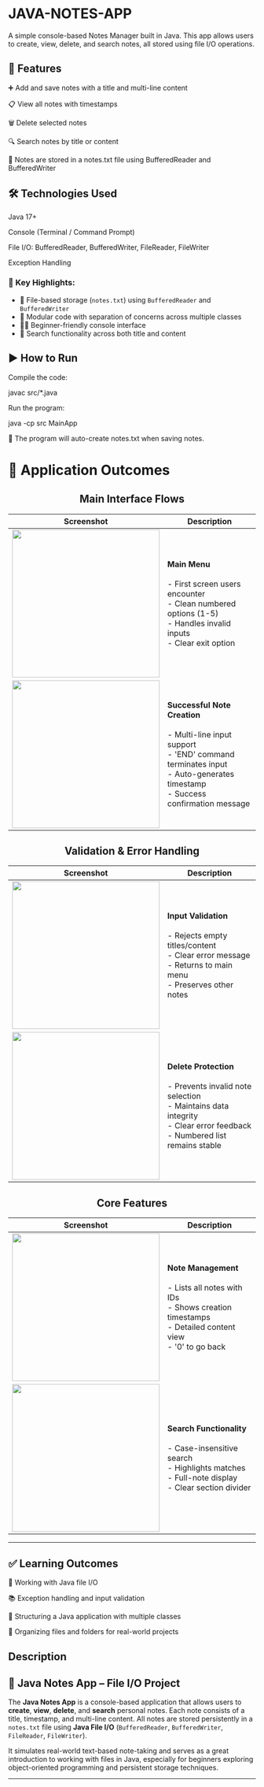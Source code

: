 # JAVA-NOTES-APP
A simple console-based Notes Manager built in Java. This app allows users to create, view, delete, and search notes, all stored using file I/O operations.

## 📌 Features
➕ Add and save notes with a title and multi-line content

📋 View all notes with timestamps

🗑️ Delete selected notes

🔍 Search notes by title or content

💾 Notes are stored in a notes.txt file using BufferedReader and BufferedWriter

## 🛠️ Technologies Used
Java 17+

Console (Terminal / Command Prompt)

File I/O: BufferedReader, BufferedWriter, FileReader, FileWriter

Exception Handling


### 🔑 Key Highlights:
- 📁 File-based storage (`notes.txt`) using `BufferedReader` and `BufferedWriter`
- 🧱 Modular code with separation of concerns across multiple classes
- 👨‍💻 Beginner-friendly console interface
- 🔎 Search functionality across both title and content


## ▶️ How to Run

Compile the code:

javac src/*.java

Run the program:

java -cp src MainApp

🔁 The program will auto-create notes.txt when saving notes.

# 📸 Application Outcomes

<div align="center">

## Main Interface Flows

| Screenshot | Description |
|------------|-------------|
| <img src="NOTES-SS-1.png" width="300"> | **Main Menu**<br><br>- First screen users encounter<br>- Clean numbered options (1-5)<br>- Handles invalid inputs<br>- Clear exit option |
| <img src="NOTES-SS-2.png" width="300"> | **Successful Note Creation**<br><br>- Multi-line input support<br>- 'END' command terminates input<br>- Auto-generates timestamp<br>- Success confirmation message |

## Validation & Error Handling

| Screenshot | Description |
|------------|-------------|
| <img src="NOTES-SS-5.png" width="300"> | **Input Validation**<br><br>- Rejects empty titles/content<br>- Clear error message<br>- Returns to main menu<br>- Preserves other notes |
| <img src="NOTES-SS-6.png" width="300"> | **Delete Protection**<br><br>- Prevents invalid note selection<br>- Maintains data integrity<br>- Clear error feedback<br>- Numbered list remains stable |

## Core Features

| Screenshot | Description |
|------------|-------------|
| <img src="NOTES-SS-3.png" width="300"> | **Note Management**<br><br>- Lists all notes with IDs<br>- Shows creation timestamps<br>- Detailed content view<br>- '0' to go back |
| <img src="NOTES-SS-4.png" width="300"> | **Search Functionality**<br><br>- Case-insensitive search<br>- Highlights matches<br>- Full-note display<br>- Clear section divider |

</div>

---


## ✅ Learning Outcomes
📁 Working with Java file I/O

📚 Exception handling and input validation

🧠 Structuring a Java application with multiple classes

🎯 Organizing files and folders for real-world projects


## Description

## 📝 Java Notes App – File I/O Project

The **Java Notes App** is a console-based application that allows users to **create**, **view**, **delete**, and **search** personal notes. Each note consists of a title, timestamp, and multi-line content. All notes are stored persistently in a `notes.txt` file using **Java File I/O** (`BufferedReader`, `BufferedWriter`, `FileReader`, `FileWriter`).

It simulates real-world text-based note-taking and serves as a great introduction to working with files in Java, especially for beginners exploring object-oriented programming and persistent storage techniques.

---


